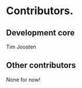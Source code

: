 Contributors.
================

## Development core

Tim Joosten

## Other contributors

None for now!
